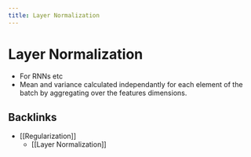 ```yaml
---
title: Layer Normalization
---
```


# Layer Normalization
- For RNNs etc
- Mean and variance calculated independantly for each element of the batch by aggregating over the features dimensions.



## Backlinks
* [[Regularization]]
	* [[Layer Normalization]]

